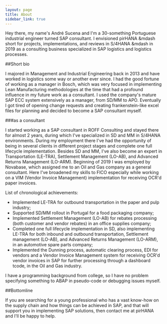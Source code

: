 ```yaml
---
layout: page
title: About
sidebar_link: true
---
```


Hey there, my name's André Sucena and I'm a 30-something Portuguese industrial engineer turned SAP consultant. I envisioned pirHANA &mdash short for projects, implementations, and reviews in S/4HANA &mdash in 2019 as a consulting business specialized in SAP logistics and logistics processes.

##Short bio

I majored in Management and Industrial Engineering back in 2013 and have worked in logistics some way or another ever since. I had the good fortune of working as a manager in Bosch, which was very focused in implementing Lean Manufacturing methodologies at the time that had a profound influence in my future work as a consultant. I used the company's mature SAP ECC system extensively as a manager, from SD/MM to APO. Eventually I got tired of opening change requests and creating frankenstein-like excel files for planning and decided to become a SAP consultant myself.

###as a consultant

I started working as a SAP consultant in ROFF Consulting and stayed there for almost 2 years, during which I've specialized in SD and MM in S/4HANA environments. During my employment there I've had the opportunity of being in several clients in different project stages and complete one full lifecycle implementation. Besides SD and MM, I've also become an expert in Transportation (LE-TRA), Settlement Management (LO-AB), and Advanced Returns Management (LO-ARM). Beginning of 2019 I was employed by Novabase, which assigned me to an Oil and Gas company as a general consultant. Here I've broadened my skills to FICO especially while working on a VIM (Vendor Invoice Management) implementation for receiving OCR'd paper invoices. 

List of chronological achievements:
* Implemented LE-TRA for outbound transportation in the paper and pulp ìndustry;
* Supported SD/MM rollout in Portugal for a food packaging company;
* Implemented Settlement Management (LO-AB) for rebates processing (both customer and vendor rebates) in an office supplies company;
* Completed one full lifecycle implementation in SD, also implementing LE-TRA for both inbound and outbound transportation, Settlement management (LO-AB), and Advanced Returns Management (LO-ARM), in an automotive spare parts company;
* Implemented the Dunning process, automatic clearing process, EDI for vendors and a Vendor Invoice Management system for receiving OCR'd vendor invoices in SAP for further processing through a dashboard tcode, in the Oil and Gas industry.

I have a programming background from college, so I have no problem specifying something to ABAP in pseudo-code or debugging issues myself.

##Bottomline

If you are searching for a young professional who has a vast know-how on the supply chain and how things can be achieved in SAP, and that will support you in implementing SAP solutions, then contact me at pirHANA and I'll be happy to help.